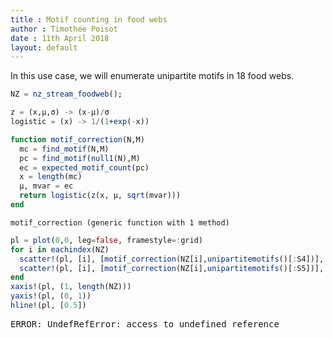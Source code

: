 ```yaml
---
title : Motif counting in food webs
author : Timothée Poisot
date : 11th April 2018
layout: default
---
```





In this use case, we will enumerate unipartite motifs in 
18 food webs.

````julia
NZ = nz_stream_foodweb();
````



````julia
z = (x,μ,σ) -> (x-μ)/σ
logistic = (x) -> 1/(1+exp(-x))
````



````julia
function motif_correction(N,M)
  mc = find_motif(N,M)
  pc = find_motif(null1(N),M)
  ec = expected_motif_count(pc)
  x = length(mc)
  μ, mvar = ec
  return logistic(z(x, μ, sqrt(mvar)))
end
````


````
motif_correction (generic function with 1 method)
````



````julia
pl = plot(0,0, leg=false, framestyle=:grid)
for i in eachindex(NZ)
  scatter!(pl, [i], [motif_correction(NZ[i],unipartitemotifs()[:S4])], c=:red, m=:triangle)
  scatter!(pl, [i], [motif_correction(NZ[i],unipartitemotifs()[:S5])], c=:red, m=:circle)
end
xaxis!(pl, (1, length(NZ)))
yaxis!(pl, (0, 1))
hline!(pl, [0.5])
````


<pre class="julia-error">
ERROR: UndefRefError: access to undefined reference
</pre>

